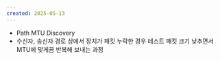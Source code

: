 ```yaml
---
created: 2025-05-13
---
```


- Path MTU Discovery
- 수신자, 송신자 경로 상에서 장치가 패킷 누락한 경우 테스트 패킷 크기 낮추면서 MTU에 맞게끔 반복해 보내는 과정
